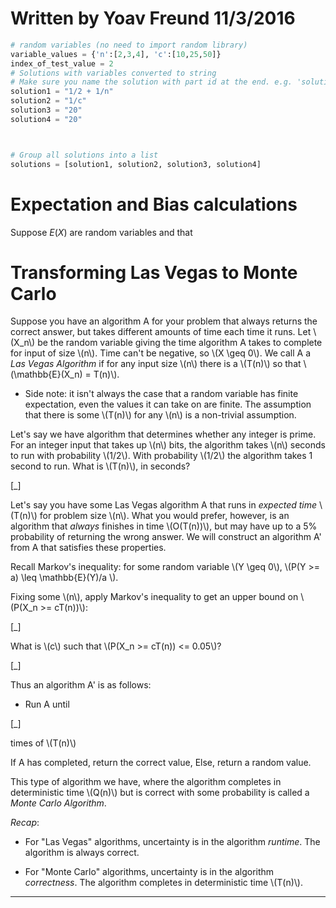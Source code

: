 # Written by Yoav Freund 11/3/2016

```python
# random variables (no need to import random library)
variable_values = {'n':[2,3,4], 'c':[10,25,50]}
index_of_test_value = 2
# Solutions with variables converted to string
# Make sure you name the solution with part id at the end. e.g. 'solution1' will be solution for part 1. 
solution1 = "1/2 + 1/n"
solution2 = "1/c"
solution3 = "20"
solution4 = "20"



# Group all solutions into a list
solutions = [solution1, solution2, solution3, solution4]


```
# Expectation and Bias calculations

Suppose $E(X)$ are random variables and that 


# Transforming Las Vegas to Monte Carlo

Suppose you have an algorithm A for your problem that always returns the correct answer, but takes different amounts of time each time it runs.  Let \\\(X_n\\\) be the random variable giving the time algorithm A takes to complete for input of size \\\(n\\\).  Time can't be negative, so \\\(X \\geq 0\\\).
 We call A a _Las Vegas Algorithm_ if for any input size \\\(n\\\) there is a \\\(T(n)\\\) so that \\\(\\mathbb{E}(X_n) = T(n)\\\).

- Side note: it isn't always the case that a random variable has finite expectation, even the values it can take on are finite.  The assumption that there is some \\\(T(n)\\\) for any \\\(n\\\) is a non-trivial assumption.

Let's say we have algorithm that determines whether any integer is prime.  For an integer input that takes up \\\(n\\\) bits, the algorithm takes \\\(n\\\) seconds to run with probability \\\(1/2\\\).  With probability \\\(1/2\\\) the algorithm takes 1 second to run.  What is \\\(T(n)\\\), in seconds?  

[_]

Let's say you have some Las Vegas algorithm A that runs in _expected time_ \\\(T(n)\\\) for problem size \\\(n\\\).  What you would prefer, however, is an algorithm that _always_ finishes in time \\\(O(T(n))\\\), but may have up to a 5% probability of returning the wrong answer.  We will construct an algorithm A' from A that satisfies these properties.

Recall Markov's inequality: for some random variable \\\(Y \\geq 0\\\), \\\(P(Y >= a) \\leq \\mathbb{E}(Y)/a \\\).

Fixing some \\\(n\\\), apply Markov's inequality to get an upper bound on \\\(P(X_n >= cT(n))\\\): 

[_]

What is \\\(c\\\) such that \\\(P(X_n >= cT(n)) <= 0.05\\\)?  

[_]

Thus an algorithm A' is as follows:

* Run A until 

[_]

times of \\\(T(n)\\\)

If A has completed, return the correct value, Else, return a random value.

This type of algorithm we have, where the algorithm completes in deterministic time \\\(Q(n)\\\) but is correct with some probability is called a _Monte Carlo Algorithm_.

_Recap_:

- For "Las Vegas" algorithms, uncertainty is in the algorithm _runtime_.  The algorithm is always correct.

- For "Monte Carlo" algorithms, uncertainty is in the algorithm _correctness_.  The algorithm completes in deterministic time \\\(T(n)\\\).

___
